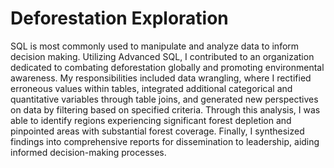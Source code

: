 # Deforestation Exploration

SQL is most commonly used to manipulate and analyze data to inform decision making. Utilizing Advanced SQL, I contributed to an organization dedicated to combating deforestation globally and promoting environmental awareness. My responsibilities included data wrangling, where I rectified erroneous values within tables, integrated additional categorical and quantitative variables through table joins, and generated new perspectives on data by filtering based on specified criteria. Through this analysis, I was able to identify regions experiencing significant forest depletion and pinpointed areas with substantial forest coverage. Finally, I synthesized findings into comprehensive reports for dissemination to leadership, aiding informed decision-making processes.

